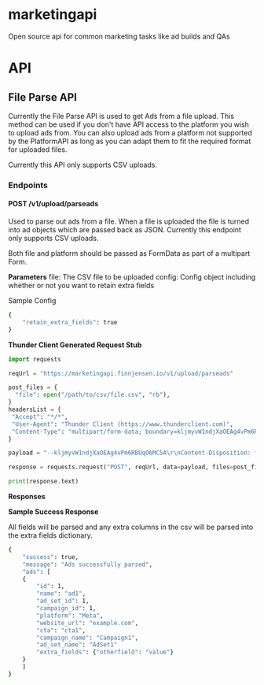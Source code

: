 # marketingapi

Open source api for common marketing tasks like ad builds and QAs

# API

## File Parse API

Currently the File Parse API is used to get Ads from a file upload. This method can be used if you don't have API access to the platform you wish to upload ads from. You can also upload ads from a platform not supported by the PlatformAPI as long as you can adapt them to fit the required format for uploaded files.

Currently this API only supports CSV uploads.

### Endpoints

#### POST /v1/upload/parseads

Used to parse out ads from a file. When a file is uploaded the file is turned into ad objects which are passed back as JSON. Currently this endpoint only supports CSV uploads.

Both file and platform should be passed as FormData as part of a multipart Form.

**Parameters**
file: The CSV file to be uploaded
config: Config object including whether or not you want to retain extra fields

Sample Config

```bash
{
    "retain_extra_fields": true
}
```

**Thunder Client Generated Request Stub**

```python
import requests

reqUrl = "https://marketingapi.finnjensen.io/v1/upload/parseads"

post_files = {
  "file": open("/path/to/csv/file.csv", "rb"),
}
headersList = {
 "Accept": "*/*",
 "User-Agent": "Thunder Client (https://www.thunderclient.com)",
 "Content-Type": "multipart/form-data; boundary=kljmyvW1ndjXaOEAg4vPm6RBUqO6MC5A"
}

payload = "--kljmyvW1ndjXaOEAg4vPm6RBUqO6MC5A\r\nContent-Disposition: form-data; name=\"config\"\r\n\r\n{"retain_extra_fields": true}\r\n--kljmyvW1ndjXaOEAg4vPm6RBUqO6MC5A--\r\n"

response = requests.request("POST", reqUrl, data=payload, files=post_files, headers=headersList)

print(response.text)
```

**Responses**

**Sample Success Response**

All fields will be parsed and any extra columns in the csv will be parsed into the extra fields dictionary.

```bash
{
    "success": true,
    "message": "Ads successfully parsed",
    "ads": [
    {
        "id": 1,
        "name": "ad1",
        "ad_set_id": 1,
        "campaign_id": 1,
        "platform": "Meta",
        "website_url": "example.com",
        "cta": "cta1",
        "campaign_name": "Campaign1",
        "ad_set_name": "AdSet1"
        "extra_fields": {"otherfield": "value"}
    }
    ]
}
```
